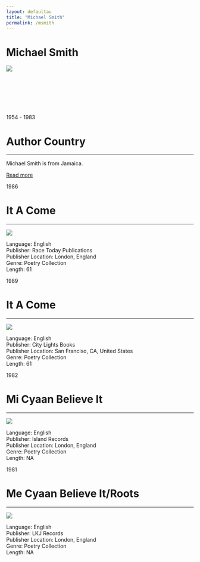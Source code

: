 ```yaml
---
layout: defaultau
title: "Michael Smith"
permalink: /msmith
---
```

<!-- partial:index.partial.html -->
<div class="content">
    <h1>Michael Smith</h1>
    <div class="quote">
        <div><img src="https://www.reggaeholland.com/wp-content/uploads/Untitled-5.jpg" class="logo"></div>
    </div>
    <div class="timeline">
        <div style="padding-bottom:100px;"></div>
        <div class="block">
            <div class="date right"><p class="right">1954 - 1983</p></div>
            <div class="dot"></div>
            <div class="left first">
                <h1>Author Country</h1><hr>
            <p>Michael Smith is from Jamaica.</p>
                <a href="https://en.wikipedia.org/wiki/Mikey_Smith" target="_blank">Read more</a>
            </div>
        </div>
        <div class="block">
            <div class="date left"><p class="left">1986</p></div>
            <div class="dot"></div>
            <div class="right">
                <h1>It A Come</h1><hr>
                <p><img src="https://www.reggaeholland.com/wp-content/uploads/Untitled-5.jpg"></p>
                <p>
                Language: English<br>
                Publisher: Race Today Publications<br>
                Publisher Location: London, England<br>
                Genre: Poetry Collection<br>
                Length: 61<br>
                </p>
            </div>
        </div>
         <div class="block">
            <div class="date left"><p class="left">1989</p></div>
            <div class="dot"></div>
            <div class="right">
                <h1>It A Come</h1><hr>
                <p><img src="https://images-na.ssl-images-amazon.com/images/I/51FaLPMCs6L._SX343_BO1,204,203,200_.jpg"></p>
                <p>
                Language: English<br>
                Publisher: City Lights Books<br>
                Publisher Location: San Franciso, CA, United States<br>
                Genre: Poetry Collection<br>
                Length: 61<br>
                </p>
            </div>
        </div>
        <div class="block">
            <div class="date left"><p class="left">1982</p></div>
            <div class="dot"></div>
            <div class="right">
                <h1>Mi Cyaan Believe It</h1><hr>
                <p><img src="https://img.discogs.com/N5XBylJ_rijDtPpjT2MCBwiOlTI=/fit-in/300x300/filters:strip_icc():format(jpeg):mode_rgb():quality(40)/discogs-images/R-1169120-1447543928-3847.mpo.jpg"></p>
                <p>
                Language: English<br>
                Publisher: Island Records<br>
                Publisher Location: London, England<br>
                Genre: Poetry Collection<br>
                Length: NA<br>
                </p>
            </div>
        </div>
        <div class="block">
            <div class="date left"><p class="left">1981</p></div>
            <div class="dot"></div>
            <div class="right">
                <h1>Me Cyaan Believe It/Roots</h1><hr>
                <p><img src="https://th.bing.com/th/id/R.fb38dc754aac4e1f552353482de902c9?rik=YiLvOUMh6gEcGw&riu=http%3a%2f%2f2.bp.blogspot.com%2f_5IdEvMimaF4%2fS8tjbR55LRI%2fAAAAAAAAADc%2fSuQ6NX_5gTE%2fs1600%2fabu_baka2.jpg&ehk=pk7OI5uGPwrEUFhoNC1U%2bLz%2bj2FNoP0OwQAf5KxcHrQ%3d&risl=&pid=ImgRaw&r=0"></p>
                <p>
                Language: English<br>
                Publisher: LKJ Records<br>
                Publisher Location: London, England<br>
                Genre: Poetry Collection<br>
                Length: NA<br>
                </p>
            </div>
        </div>


</div>
<!-- partial -->
  <script src='https://cdnjs.cloudflare.com/ajax/libs/jquery/3.1.1/jquery.min.js'></script><script  src="assets/js/authorscript.js"></script>           